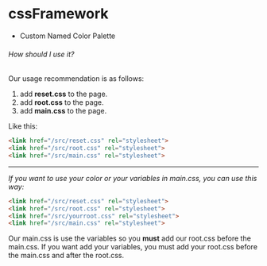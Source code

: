 # cssFramework
- Custom Named Color Palette


###### How should I use it?
Our usage recommendation is as follows:
1. add **reset.css** to the page.
2. add **root.css** to the page.
3. add **main.css** to the page.

Like this:
```html
<link href="/src/reset.css" rel="stylesheet">
<link href="/src/root.css" rel="stylesheet">
<link href="/src/main.css" rel="stylesheet">
```
---
*If you want to use your color or your variables in main.css, you can use this way:*
```html
<link href="/src/reset.css" rel="stylesheet">
<link href="/src/root.css" rel="stylesheet">
<link href="/src/yourroot.css" rel="stylesheet">
<link href="/src/main.css" rel="stylesheet">
```

Our main.css is use the variables so you **must** add our root.css before the main.css. If you want add your variables, you must add your root.css before the main.css and after the root.css.
